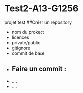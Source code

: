 # Test2-A13-G1256
projet test
##Créer un repository
- nom du prokect
- licences
- private/public
- gitignore
- commit de base
- ## Faire un commit :
- ....
- ....
  

